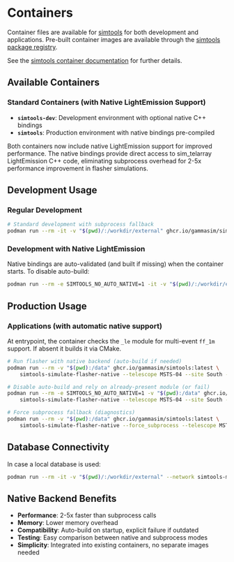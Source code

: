 # Containers

Container files are available for [simtools](https://github.com/gammasim/simtools) for both development and applications. Pre-built container images are available through the [simtools package registry](https://github.com/orgs/gammasim/packages?repo_name=simtools).

See the [simtools container documentation](https://gammasim.github.io/simtools/user-guide/docker_files.html) for further details.

## Available Containers

### Standard Containers (with Native LightEmission Support)

- **`simtools-dev`**: Development environment with optional native C++ bindings
- **`simtools`**: Production environment with native bindings pre-compiled

Both containers now include native LightEmission support for improved performance.
The native bindings provide direct access to sim_telarray LightEmission C++ code,
eliminating subprocess overhead for 2-5x performance improvement in flasher simulations.

## Development Usage

### Regular Development
```bash
# Standard development with subprocess fallback
podman run --rm -it -v "$(pwd)/:/workdir/external" ghcr.io/gammasim/simtools-dev:latest bash -c "source /workdir/env/bin/activate && cd /workdir/external/simtools && pip install -e . && bash"
```

### Development with Native LightEmission
Native bindings are auto-validated (and built if missing) when the container starts.
To disable auto-build:
```bash
podman run --rm -e SIMTOOLS_NO_AUTO_NATIVE=1 -it -v "$(pwd)/:/workdir/external" ghcr.io/gammasim/simtools-dev:latest bash
```

## Production Usage

### Applications (with automatic native support)
At entrypoint, the container checks the `_le` module for multi-event `ff_1m` support. If absent it builds it via CMake.
```bash
# Run flasher with native backend (auto-build if needed)
podman run --rm -v "$(pwd):/data" ghcr.io/gammasim/simtools:latest \
	simtools-simulate-flasher-native --telescope MSTS-04 --site South --light_source MSFx-FlashCam

# Disable auto-build and rely on already-present module (or fail)
podman run --rm -e SIMTOOLS_NO_AUTO_NATIVE=1 -v "$(pwd):/data" ghcr.io/gammasim/simtools:latest \
	simtools-simulate-flasher-native --telescope MSTS-04 --site South --light_source MSFx-FlashCam

# Force subprocess fallback (diagnostics)
podman run --rm -v "$(pwd):/data" ghcr.io/gammasim/simtools:latest \
	simtools-simulate-flasher-native --force_subprocess --telescope MSTS-04 --site South --light_source MSFx-FlashCam
```

## Database Connectivity

In case a local database is used:

```bash
podman run --rm -it -v "$(pwd)/:/workdir/external" --network simtools-mongo-network ghcr.io/gammasim/simtools-dev:latest bash -c "source /workdir/env/bin/activate && cd /workdir/external/simtools && pip install -e . && bash"
```

## Native Backend Benefits

- **Performance**: 2-5x faster than subprocess calls
- **Memory**: Lower memory overhead
- **Compatibility**: Auto-build on startup, explicit failure if outdated
- **Testing**: Easy comparison between native and subprocess modes
- **Simplicity**: Integrated into existing containers, no separate images needed
